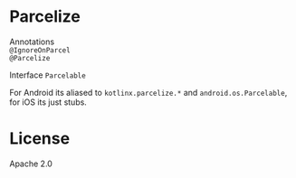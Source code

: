 # Parcelize

Annotations  
`@IgnoreOnParcel`  
`@Parcelize`

Interface
`Parcelable`

For Android its aliased to `kotlinx.parcelize.*` and `android.os.Parcelable`, for iOS its just stubs.

# License
Apache 2.0